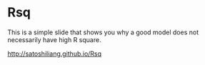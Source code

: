 Rsq
===

This is a simple slide that shows you why a good model does not necessarily have high R square.

http://satoshiliang.github.io/Rsq
